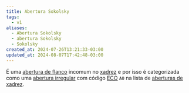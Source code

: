 ```yaml
---
title: Abertura Sokolsky
tags:
  - v1
aliases:
  - Abertura Sokolsky
  - abertura Sokolsky
  - Sokolsky
created_at: 2024-07-26T13:21:33-03:00
updated_at: 2024-08-07T17:42:48-03:00
---
```


É uma [abertura de flanco](../../../../rascunhos/2024/07/26/Xadrez_Aberturas_de_flanco.md) incomum no [xadrez](../../../../sementes/2024/07/06/2024-07-06-Xadrez.md) e por isso é categorizada como uma [abertura irregular](../../../../sementes/2024/07/06/2024-07-06-Aberturas_irregulares.md) com código [ECO](../../../../sementes/2024/07/07/2024-07-07-Encyclopaedia_of_Chess_Openings.md) `A0` na lista de [aberturas de xadrez](../../../../rascunhos/2024/07/26/Xadrez_Aberturas.md).